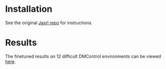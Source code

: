 # Installation
See the original [Jaxrl repo](https://github.com/ikostrikov/jaxrl) for instructions.

# Results
The finetuned results on 12 difficult DMControl environments can be viewed [here](https://wandb.ai/zarzard/dormant-neuron/reports/SAC-HLGauss-on-DMControl--Vmlldzo5OTc3NjI5?accessToken=5k4eu7kia9l4wsdtxqkftbtuke6ib5v1hgl8o5bkunwh6317yv8ne9ffugouhf50).
